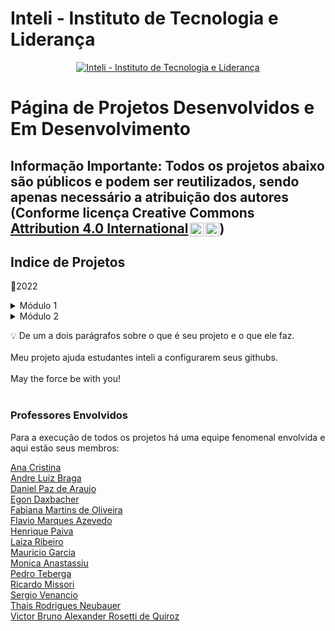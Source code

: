 # Inteli - Instituto de Tecnologia e Liderança 

<p align="center">
<a href= "https://www.inteli.edu.br/"><img src="https://www.inteli.edu.br/wp-content/uploads/2021/08/20172028/marca_1-2.png" alt="Inteli - Instituto de Tecnologia e Liderança" border="0"></a>
</p>

# Página de Projetos Desenvolvidos e Em Desenvolvimento

## Informação Importante: Todos os projetos abaixo são públicos e podem ser reutilizados, sendo apenas necessário a atribuição dos autores (Conforme licença Creative Commons <a href="http://creativecommons.org/licenses/by/4.0/?ref=chooser-v1" target="_blank" rel="license noopener noreferrer" style="display:inline-block;">Attribution 4.0 International<img style="height:22px!important;margin-left:3px;vertical-align:text-bottom;" src="https://mirrors.creativecommons.org/presskit/icons/cc.svg?ref=chooser-v1"><img style="height:22px!important;margin-left:3px;vertical-align:text-bottom;" src="https://mirrors.creativecommons.org/presskit/icons/by.svg?ref=chooser-v1"></a>)

## Indice de Projetos

📜2022
<details>
<summary>Módulo 1</summary>
<a href="https://github.com/2022M1T1">Ambev</a>
<br><a href="https://github.com/2022M1T2">BTG Pactual</a>
<br><a href="https://github.com/2022M1T3">Constituição Escola</a>
<br><a href="https://github.com/2022M1T4">Inteli</a>
<br><a href="https://github.com/2022M1T5">USP</a>
</details>

<details>
<summary>Módulo 2</summary>
<a href="https://github.com/2022M2T1">Brazilians in Tech</a>
<br><a href="https://github.com/2022M2T2">Revirar</a>
<br><a href="https://github.com/2022M2T3">Yamaha</a>
<br><a href="https://github.com/2022M2T4">HURB</a>
<br><a href="https://github.com/2022M2T5">Falconi</a>
</details>


💡 De um a dois parágrafos sobre o que é seu projeto e o que ele faz.
<br><br>
Meu projeto ajuda estudantes inteli a configurarem seus githubs.
<br><br>
May the force be with you!
<br><br>

### Professores Envolvidos

Para a execução de todos os projetos há uma equipe fenomenal envolvida e aqui estão seus membros:

<a href="http://lattes.cnpq.br/3035977276521225" target="_blank" rel="noopener noreferrer"> Ana Cristina </a>
<br><a href="http://lattes.cnpq.br/2576427190100662" target="_blank" rel="noopener noreferrer"> Andre Luiz Braga </a>
<br><a href="http://lattes.cnpq.br/3254174044411983" target="_blank" rel="noopener noreferrer"> Daniel Paz de Araujo </a>
<br><a href="http://lattes.cnpq.br/0022795304708920" target="_blank" rel="noopener noreferrer"> Egon Daxbacher </a>
<br><a href="http://lattes.cnpq.br/3974504395360192" target="_blank" rel="noopener noreferrer"> Fabiana Martins de Oliveira</a>
<br><a href="http://lattes.cnpq.br/2716416791407528" target="_blank" rel="noopener noreferrer"> Flavio Marques Azevedo </a>
<br><a href="http://lattes.cnpq.br/3254174044411983" target="_blank" rel="noopener noreferrer"> Henrique Paiva </a>
<br><a href="http://lattes.cnpq.br/9324969584977927" target="_blank" rel="noopener noreferrer"> Laíza Ribeiro </a>
<br><a href="http://lattes.cnpq.br/3254174044411983" target="_blank" rel="noopener noreferrer"> Mauricio Garcia</a>
<br><a href="http://lattes.cnpq.br/2716416791407528" target="_blank" rel="noopener noreferrer"> Monica Anastassiu </a>
<br><a href="http://lattes.cnpq.br/2951162577564329" target="_blank" rel="noopener noreferrer"> Pedro Teberga</a>
<br><a href="http://lattes.cnpq.br/2327073767433655" target="_blank" rel="noopener noreferrer"> Ricardo Missori </a>
<br><a href="http://lattes.cnpq.br/4585138953602072" target="_blank" rel="noopener noreferrer"> Sergio Venancio </a>
<br><a href="http://lattes.cnpq.br/4152946884830176" target="_blank" rel="noopener noreferrer"> Thais Rodrigues Neubauer</a>
<br><a href="http://lattes.cnpq.br/3254174044411983" target="_blank" rel="noopener noreferrer"> Victor Bruno Alexander Rosetti de Quiroz </a>
